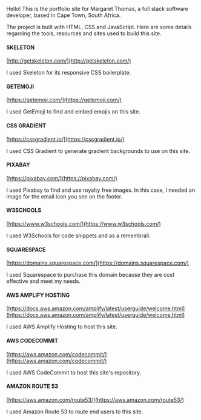 Hello! This is the portfolio site for Margaret Thomas, a full stack software developer, based in Cape Town, South Africa.

The project is built with HTML, CSS and JavaScript.
Here are some details regarding the tools, resources and sites used to build this site.

#### SKELETON
[http://getskeleton.com/](http://getskeleton.com/)

I used Skeleton for its responsive CSS boilerplate.

#### GETEMOJI
[https://getemoji.com/](https://getemoji.com/)

I used GetEmoji to find and embed emojis on this site.

#### CSS GRADIENT
[https://cssgradient.io/](https://cssgradient.io/)

I used CSS Gradient to generate gradient backgrounds to use on this site.

#### PIXABAY
[https://pixabay.com/](https://pixabay.com/)

I used Pixabay to find and use royalty free images. In this case, I needed an image for the email icon you see on the footer.

#### W3SCHOOLS
[https://www.w3schools.com/](https://www.w3schools.com/)

I used W3Schools for code snippets and as a remembrall.

#### SQUARESPACE
[https://domains.squarespace.com/](https://domains.squarespace.com/)

I used Squarespace to purchase this domain because they are cost effective and meet my needs.

#### AWS AMPLIFY HOSTING
[https://docs.aws.amazon.com/amplify/latest/userguide/welcome.html](https://docs.aws.amazon.com/amplify/latest/userguide/welcome.html)

I used AWS Amplify Hosting to host this site.

#### AWS CODECOMMIT
[https://aws.amazon.com/codecommit/](https://aws.amazon.com/codecommit/)

I used AWS CodeCommit to host this site's repository.

#### AMAZON ROUTE 53
[https://aws.amazon.com/route53/](https://aws.amazon.com/route53/)

I used Amazon Route 53 to route end users to this site.